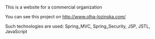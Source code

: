 This is a website for a commercial organization

You can see this project on http://www.olha-lozinska.com/

Such technologies are used:
Spring_MVC,
Spring_Security,
JSP,
JSTL,
JavaScript
